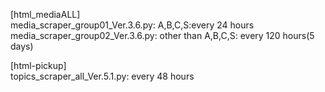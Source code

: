 [html_mediaALL]  <br>
media_scraper_group01_Ver.3.6.py: A,B,C,S:every 24 hours  <br>
media_scraper_group02_Ver.3.6.py: other than A,B,C,S: every 120 hours(5 days)  <br>

[html-pickup]  <br>
topics_scraper_all_Ver.5.1.py: every 48 hours  <br> 
